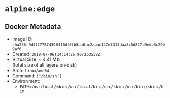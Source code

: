 # `alpine:edge`

## Docker Metadata

- Image ID: `sha256:9d1f27787d395110df6fb5aa6ac2abac147e1313daa3c5d827b9edb3c29b9af6`
- Created: `2018-07-06T14:14:26.907153538Z`
- Virtual Size: ~ 4.41 Mb  
  (total size of all layers on-disk)
- Arch: `linux`/`amd64`
- Command: `["/bin/sh"]`
- Environment:
  - `PATH=/usr/local/sbin:/usr/local/bin:/usr/sbin:/usr/bin:/sbin:/bin`
